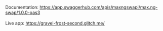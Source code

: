 Documentation: https://app.swaggerhub.com/apis/maxngswapi/max.ng-swap/1.0.0-oas3
<br>
<br>
Live app: https://gravel-frost-second.glitch.me/
